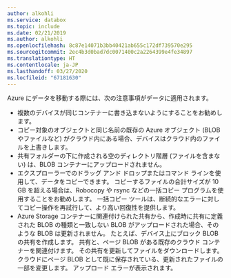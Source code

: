```yaml
---
author: alkohli
ms.service: databox
ms.topic: include
ms.date: 02/21/2019
ms.author: alkohli
ms.openlocfilehash: 8c87e14071b3bb40421ab655c172df739570e295
ms.sourcegitcommit: 2ec4b3d0bad7dc0071400c2a2264399e4fe34897
ms.translationtype: HT
ms.contentlocale: ja-JP
ms.lasthandoff: 03/27/2020
ms.locfileid: "67181630"
---
```

Azure にデータを移動する際には、次の注意事項がデータに適用されます。

- 複数のデバイスが同じコンテナーに書き込まないようにすることをお勧めします。
- コピー対象のオブジェクトと同じ名前の既存の Azure オブジェクト (BLOB やファイルなど) がクラウド内にある場合、デバイスはクラウド内のファイルを上書きします。
- 共有フォルダーの下に作成される空のディレクトリ階層 (ファイルを含まない) は、BLOB コンテナーにアップロードされません。
- エクスプローラーでのドラッグ アンド ドロップまたはコマンド ラインを使用して、データをコピーできます。 コピーするファイルの合計サイズが 10 GB を超える場合は、Robocopy や rsync などの一括コピー プログラムを使用することをお勧めします。 一括コピー ツールは、断続的なエラーに対してコピー操作を再試行して、より高い回復性を提供します。
- Azure Storage コンテナーに関連付けられた共有から、作成時に共有に定義された BLOB の種類と一致しない BLOB がアップロードされた場合、そのような BLOB は更新されません。 たとえば、デバイス上にブロック BLOB の共有を作成します。 共有と、ページ BLOB がある既存のクラウド コンテナーを関連付けます。 その共有を更新してファイルをダウンロードします。 クラウドにページ BLOB として既に保存されている、更新されたファイルの一部を変更します。 アップロード エラーが表示されます。

